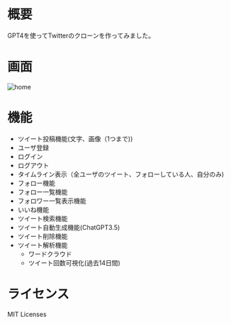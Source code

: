 # 概要
GPT4を使ってTwitterのクローンを作ってみました。

# 画面
![home](https://github.com/atk0218/TimeWriter/assets/10042366/38ccacfc-608f-451a-af78-6b38ffb7b43d)

# 機能
- ツイート投稿機能(文字、画像（1つまで))
- ユーザ登録
- ログイン
- ログアウト
- タイムライン表示（全ユーザのツイート、フォローしている人、自分のみ)
- フォロー機能
- フォロー一覧機能
- フォロワー一覧表示機能
- いいね機能
- ツイート検索機能
- ツイート自動生成機能(ChatGPT3.5)
- ツイート削除機能
- ツイート解析機能
  - ワードクラウド
  - ツイート回数可視化(過去14日間)


# ライセンス
MIT Licenses